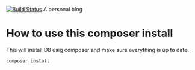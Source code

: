 [![Build Status](https://travis-ci.org/allgood2386/lexrants.me.svg?branch=8.x)](https://travis-ci.org/allgood2386/lexrants.me)
A personal blog

# How to use this composer install

This will install D8 usig composer and make sure everything is up to date.

    composer install
